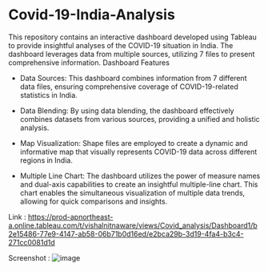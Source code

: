 # Covid-19-India-Analysis

This repository contains an interactive dashboard developed using Tableau to provide insightful analyses of the COVID-19 situation in India. The dashboard leverages data from multiple sources, utilizing 7 files to present comprehensive information. 
Dashboard Features

* Data Sources: This dashboard combines information from 7 different data files, ensuring comprehensive coverage of COVID-19-related statistics in India.

* Data Blending: By using data blending, the dashboard effectively combines datasets from various sources, providing a unified and holistic analysis.

* Map Visualization: Shape files are employed to create a dynamic and informative map that visually represents COVID-19 data across different regions in India.

* Multiple Line Chart: The dashboard utilizes the power of measure names and dual-axis capabilities to create an insightful multiple-line chart. This chart enables the simultaneous visualization of multiple data trends, allowing for quick comparisons and insights.

Link :
https://prod-apnortheast-a.online.tableau.com/t/vishalnitnaware/views/Covid_analysis/Dashboard1/b2e15486-77e9-4147-ab58-06b71b0d16ed/e2bca29b-3d19-4fa4-b3c4-271cc0081d1d


Screenshot : 
![image](https://github.com/vishal7474/Covid-19-India-Analysis/assets/76614698/700229db-a3b2-4ed7-b16c-9e01b4350cf6)
